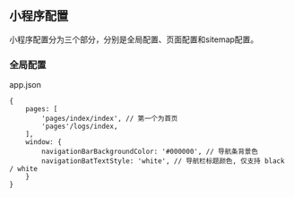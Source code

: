 ## 小程序配置
小程序配置分为三个部分，分别是全局配置、页面配置和sitemap配置。

### 全局配置
app.json
```
{
    pages: [
        'pages/index/index', // 第一个为首页
        'pages'/logs/index,
    ],
    window: {
        navigationBarBackgroundColor: '#000000', // 导航条背景色
        navigationBatTextStyle: 'white', // 导航栏标题颜色, 仅支持 black / white
    }
}
```